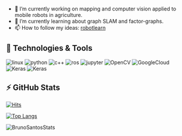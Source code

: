 

<!--
**brunoeducsantos/brunoeducsantos** is a ✨ _special_ ✨ repository because its `README.md` (this file) appears on your GitHub profile.

Here are some ideas to get you started:

- 👯 I’m looking to collaborate on ...
- 🤔 I’m looking for help with ...
- 💬 Ask me about ...
- 📫 How to reach me: ...
- 😄 Pronouns: ...
- ⚡ Fun fact: ...
-->

### 
- 🔭 I’m currently working on mapping and computer vision applied to mobile robots in agriculture.
- 🌱 I’m currently learning about graph SLAM and factor-graphs.
- 📫 How to follow my ideas: [robotlearn](https://brunoeducsantos.github.io/robotlearn/) 

## 🔧 Technologies & Tools
<!-- coutresy of https://github.com/alexandresanlim/Badges4-README.md-Profile-->
![linux](https://img.shields.io/badge/Linux-informational?style=for-the-badge&logo=linux&logoColor=white&color=d70a53)
![python](https://img.shields.io/badge/python-%233776AB.svg?&style=for-the-badge&logo=python&logoColor=white)
![c++](https://img.shields.io/badge/c++%20-%2300599C.svg?&style=for-the-badge&logo=c%2B%2B&logoColor=white)
![ros](https://img.shields.io/badge/ROS-informational?&style=for-the-badge&color=000080)
![jupyter](https://img.shields.io/badge/Jupyter-informational?&style=for-the-badge&logo=Jupyter&logoColor=white&color=F37626)
![OpenCV](https://img.shields.io/badge/OpenCV-informational?&style=for-the-badge&color=blue)
![GoogleCloud](https://img.shields.io/badge/Google%20Cloud-%234285F4?logo=google-cloud&logoColor=white&style=for-the-badge)
![Keras](https://img.shields.io/badge/Keras-informational?&style=for-the-badge&logo=Keras&logoColor=white&color=F37626)
![Keras](https://img.shields.io/badge/PCL-informational?&style=for-the-badge&color=green&logoColor=white&color=F37626)


## ⚡ GitHub Stats
[![Hits](https://hits.seeyoufarm.com/api/count/incr/badge.svg?url=https%3A%2F%2Fgithub.com%2Fbrunoeducsantos&count_bg=%2379C83D&title_bg=%23555555&icon=dependabot.svg&icon_color=%23E7E7E7&title=Visitors&edge_flat=false)](https://hits.seeyoufarm.com)

[![Top Langs](https://github-readme-stats.vercel.app/api/top-langs/?username=brunoeducsantos)](https://github.com/anuraghazra/github-readme-stats)

![BrunoSantosStats](https://github-readme-stats.vercel.app/api?username=brunoeducsantos&show_icons=true&theme=radical)
 
